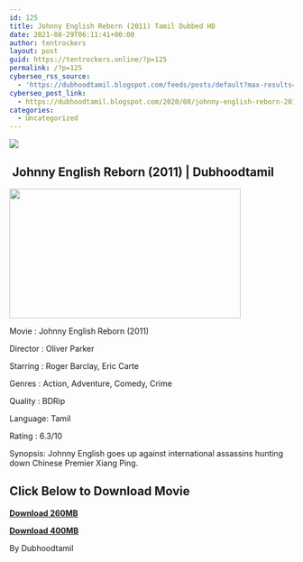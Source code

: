 ```yaml
---
id: 125
title: Johnny English Reborn (2011) Tamil Dubbed HD
date: 2021-08-29T06:11:41+00:00
author: tentrockers
layout: post
guid: https://tentrockers.online/?p=125
permalink: /?p=125
cyberseo_rss_source:
  - 'https://dubhoodtamil.blogspot.com/feeds/posts/default?max-results=150&start-index=151'
cyberseo_post_link:
  - https://dubhoodtamil.blogspot.com/2020/08/johnny-english-reborn-2011-tamil-dubbed.html
categories:
  - Uncategorized
---
```

<div class="media_block">
  <img src="https://1.bp.blogspot.com/--kc7gVGmxJA/Xzdyx3-lf6I/AAAAAAAACAs/7zpPCffh_xY2dqNmxTIV8VvoMo4v3-HBACNcBGAsYHQ/s72-w410-h230-c/Johnny-English-Reborn-Rowan-Atkinson-Holding-A-Gun-In-Hand.jpg" class="media_thumbnail" />
</div>

## &nbsp;Johnny English Reborn (2011) | Dubhoodtamil

<div class="separator">
  <a href="https://1.bp.blogspot.com/--kc7gVGmxJA/Xzdyx3-lf6I/AAAAAAAACAs/7zpPCffh_xY2dqNmxTIV8VvoMo4v3-HBACNcBGAsYHQ/s1920/Johnny-English-Reborn-Rowan-Atkinson-Holding-A-Gun-In-Hand.jpg" imageanchor="1"><img loading="lazy" border="0" data-original-height="1080" data-original-width="1920" height="230" src="https://1.bp.blogspot.com/--kc7gVGmxJA/Xzdyx3-lf6I/AAAAAAAACAs/7zpPCffh_xY2dqNmxTIV8VvoMo4v3-HBACNcBGAsYHQ/w410-h230/Johnny-English-Reborn-Rowan-Atkinson-Holding-A-Gun-In-Hand.jpg" width="410" /></a>
</div>

Movie	<span></span>:	<span></span>Johnny English Reborn (2011)

Director	<span></span>:	<span></span>Oliver Parker

Starring	<span></span>:	<span></span>Roger Barclay, Eric Carte

Genres	<span></span>:	<span></span>Action, Adventure, Comedy, Crime

Quality	<span></span>:	<span></span>BDRip

Language:	<span></span>Tamil

Rating	<span></span>:	<span></span>6.3/10

Synopsis: Johnny English goes up against international assassins hunting down Chinese Premier Xiang Ping.

## **<span>Click Below to Download Movie</span>**

**<span><a href="https://oncehelp.com/english-reborn-2" target="_blank" rel="noopener">Download 260MB</a></span>**

**<span><a href="https://oncehelp.com/english-reborn-1" target="_blank" rel="noopener">Download 400MB</a></span>**

By Dubhoodtamil